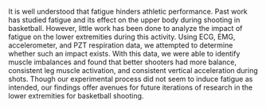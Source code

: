 It is well understood that fatigue hinders athletic performance. Past work has studied fatigue and its effect on the upper body during shooting in basketball. However, little work has been done to analyze the impact of fatigue on the lower extremities during this activity. Using ECG, EMG, accelerometer, and PZT respiration data, we attempted to determine whether such an impact exists. With this data, we were able to identify muscle imbalances and found that better shooters had more balance, consistent leg muscle activation, and consistent vertical acceleration during shots. Though our experimental process did not seem to induce fatigue as intended, our findings offer avenues for future iterations of research in the lower extremities for basketball shooting.
